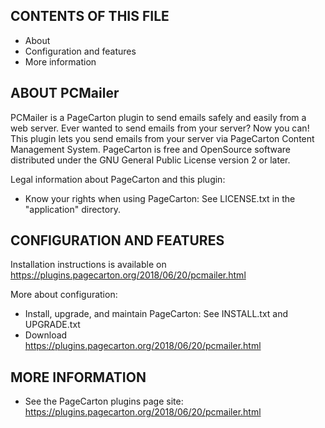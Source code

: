 CONTENTS OF THIS FILE
---------------------

 * About
 * Configuration and features
 * More information

ABOUT PCMailer
------------
PCMailer is a PageCarton plugin to send emails safely and easily from a web server. Ever wanted to send emails from your server? Now you can! This plugin lets you send emails from your server via PageCarton Content Management System. 
PageCarton is free and OpenSource software distributed under the GNU General Public License version 2 or later.

Legal information about PageCarton and this plugin:
 * Know your rights when using PageCarton:
   See LICENSE.txt in the "application" directory.  

   
   
   
CONFIGURATION AND FEATURES
--------------------------

Installation instructions is available on https://plugins.pagecarton.org/2018/06/20/pcmailer.html

More about configuration:
 * Install, upgrade, and maintain PageCarton:
   See INSTALL.txt and UPGRADE.txt
 * Download  
   https://plugins.pagecarton.org/2018/06/20/pcmailer.html


MORE INFORMATION
----------------

 * See the PageCarton plugins page site:
   https://plugins.pagecarton.org/2018/06/20/pcmailer.html
